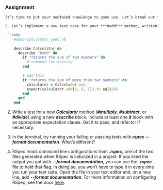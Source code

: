 ### Assignment

```markdown
It’s time to put your newfound knowledge to good use. Let’s break our ***Calculator*** test.

1. Let’s implement a new test case for your ***#add*** method, written out for you below. Run the test to see the failure. Write the minimum code necessary to get **both** tests to pass, then refactor if necessary.

```ruby
    #spec/calculator_spec.rb
       
    describe Calculator do
      describe "#add" do
        it "returns the sum of two numbers" do
          # removed for brevity
        end
       
        # add this
        it "returns the sum of more than two numbers" do
          calculator = Calculator.new
          expect(calculator.add(2, 5, 7)).to eql(14)
        end
      end
    end
```

2. Write a test for a new ***Calculator*** method (***#multiply***, ***#subtract***, or ***#divide***) using a new ***describe*** block. Include at least one ***it*** block with an appropriate expectation clause. Get it to pass, and refactor if necessary.

3. In the terminal, try running your failing or passing tests with ***rspec --format documentation***. What’s different?

4. RSpec reads command line configurations from ***.rspec***, one of the two files generated when RSpec is initialized in a project. If you liked the output you got with ***--format documentation***, you can use the ***.rspec*** file to hold that flag. In doing so, you won’t have to type it in every time you run your test suite. Open the file in your text editor and, on a new line, add ***--format documentation***. For more information on configuring RSpec, see the docs [here](https://relishapp.com/rspec/rspec-core/v/3-7/docs/configuration).
